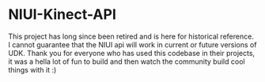 NIUI-Kinect-API
===============

This project has long since been retired and is here for historical reference. I cannot guarantee that the NIUI api will work in current or future versions of UDK. Thank you for everyone who has used this codebase in their projects, it was a hella lot of fun to build and then watch the community build cool things with it :)
